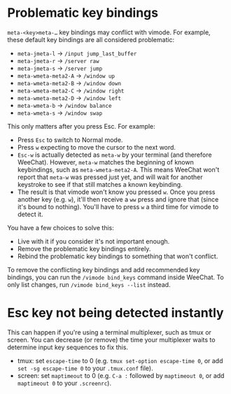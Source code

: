 # Problematic key bindings
`meta-<key>meta-…` key bindings may conflict with vimode. For example, these
default key bindings are all considered problematic:

* `meta-jmeta-l` -> `/input jump_last_buffer`
* `meta-jmeta-r` -> `/server raw`
* `meta-jmeta-s` -> `/server jump`
* `meta-wmeta-meta2-A` -> `/window up`
* `meta-wmeta-meta2-B` -> `/window down`
* `meta-wmeta-meta2-C` -> `/window right`
* `meta-wmeta-meta2-D` -> `/window left`
* `meta-wmeta-b` -> `/window balance`
* `meta-wmeta-s` -> `/window swap`

This only matters after you press Esc. For example:

* Press `Esc` to switch to Normal mode.
* Press `w` expecting to move the cursor to the next word.
* `Esc-w` is actually detected as `meta-w` by your terminal (and therefore
WeeChat). However, `meta-w` matches the beginning of known keybindings, such
as `meta-wmeta-meta2-A`. This means WeeChat won't report that `meta-w` was
pressed just yet, and will wait for another keystroke to see if that still
matches a known keybinding.
* The result is that vimode won't know you pressed `w`. Once you press another
key (e.g. `w`), it'll then receive a `ww` press and ignore that (since it's
bound to nothing). You'll have to press `w` a third time for vimode to detect
it.

You have a few choices to solve this:

* Live with it if you consider it's not important enough.
* Remove the problematic key bindings entirely.
* Rebind the problematic key bindings to something that won't conflict.

To remove the conflicting key bindings and add recommended key bindings,
you can run the `/vimode bind_keys` command inside WeeChat. To only list
changes, run `/vimode bind_keys --list` instead.

# Esc key not being detected instantly
This can happen if you're using a terminal multiplexer, such as tmux or screen.
You can decrease (or remove) the time your multiplexer waits to determine
input key sequences to fix this.

* tmux: set `escape-time` to 0 (e.g. `tmux set-option escape-time 0`, or add
`set -sg escape-time 0` to your `.tmux.conf` file).
* screen: set `maptimeout` to 0 (e.g. `C-a :` followed by `maptimeout 0`, or
add `maptimeout 0` to your `.screenrc`).
